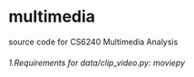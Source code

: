 # multimedia
source code for CS6240 Multimedia Analysis 

###### 1.Requirements for data/clip_video.py: moviepy
